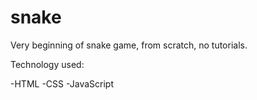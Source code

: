 # snake

Very beginning of snake game, from scratch, no tutorials.

Technology used:

-HTML
-CSS
-JavaScript
